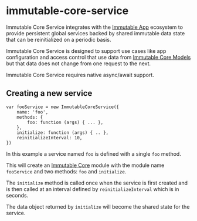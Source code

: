 # immutable-core-service

Immutable Core Service integrates with the
[Immutable App](https://www.npmjs.com/package/immutable-app) ecosystem to
provide persistent global services backed by shared immutable data state that
can be reinitialized on a periodic basis.

Immutable Core Service is designed to support use cases like app configuration
and access control that use data from
[Immutable Core Models](https://www.npmjs.com/package/immutable-core-model)
but that data does not change from one request to the next.

Immutable Core Service requires native async/await support.

## Creating a new service

    var fooService = new ImmutableCoreService({
        name: 'foo',
        methods: {
            foo: function (args) { ... },
        },
        initialize: function (args) { .. },
        reinitializeInterval: 10,
    })

In this example a service named `foo` is defined with a single `foo` method.

This will create an
[Immutable Core](https://www.npmjs.com/package/immutable-core) module with the
module name `fooService` and two methods: `foo` and `initialize`.

The `initialize` method is called once when the service is first created and is
then called at an interval defined by `reinitializeInterval` which is in
seconds.

The data object returned by `initialize` will become the shared state for the
service.

